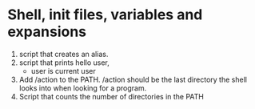 # Shell, init files, variables and expansions
1. script that creates an alias. 
2. script that prints hello user,
    * user is current user
3. Add /action to the PATH. /action should be the last directory the shell looks into when looking for a program.
4. Script that counts the number of directories in the PATH 